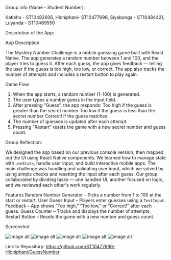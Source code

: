 Group info (Name - Student Number):

Katleho - ST10482606,
Hloniphani- ST10477696,
Siyabonga - ST10484421,
Luyanda - ST10469550

Descriotion of the App:

App Description

The Mystery Number Challenge is a mobile guessing game built with React Native. 
The app generates a random number between 1 and 100, and the player tries to 
guess it. After each guess, the app gives feedback — telling the user if the 
guess is too high, too low, or correct. 
The app also tracks the number of attempts and includes a 
restart button to play again.

Game Flow

1. When the app starts, a random number (1–100) is generated.
2. The user types a number guess in the input field.
3. After pressing “Guess”, the app responds:
   Too high if the guess is greater than the secret number
   Too low if the guess is less than the secret number
   Correct! if the guess matches
4. The number of guesses is updated after each attempt.
5. Pressing "Restart" resets the game with a new secret number and guess count.



Group Reflection:

We designed the app based on our previous console version, then mapped out the UI using React Native components.
We learned how to manage state with `useState`, handle user input, and build interactive mobile apps.
The main challenge was handling and validating user input, which we solved by using simple checks and resetting the input after each guess.
Our group collaborated by dividing tasks — one handled UI, another focused on logic, and we reviewed each other's work regularly.

Features
Random Number Generator – Picks a number from 1 to 100 at the start or restart.
User Guess Input – Players enter guesses using a `TextInput`.
Feedback – App shows “Too high,” “Too low,” or “Correct!” after each guess.
Guess Counter – Tracks and displays the number of attempts.
Restart Button – Resets the game with a new number and guess count.

Screenshot

![image alt](https://github.com/ST10477696-Hloniphani/GuessNumber/blob/092d14c005928d76036043bba678cb4303268702/1.jpeg)
![image alt](https://github.com/ST10477696-Hloniphani/GuessNumber/blob/092d14c005928d76036043bba678cb4303268702/2.jpeg)
![image alt](https://github.com/ST10477696-Hloniphani/GuessNumber/blob/092d14c005928d76036043bba678cb4303268702/3.jpeg)
![image alt](https://github.com/ST10477696-Hloniphani/GuessNumber/blob/092d14c005928d76036043bba678cb4303268702/4.jpeg)
![image alt](https://github.com/ST10477696-Hloniphani/GuessNumber/blob/092d14c005928d76036043bba678cb4303268702/5.jpeg)

Link to Repository: https://github.com/ST10477696-Hloniphani/GuessNumber
